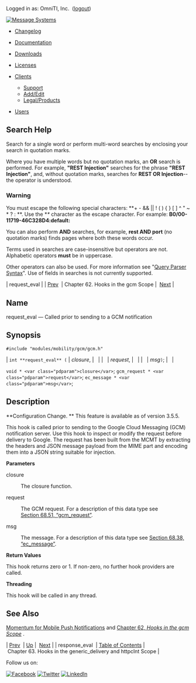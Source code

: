 Logged in as: OmniTI, Inc.  ([logout](https://support.messagesystems.com/logout.php))

[![Message Systems](https://support.messagesystems.com/images/ms-white205.png)](https://support.messagesystems.com/start.php) 

*   [Changelog](https://support.messagesystems.com/start.php?show=changelog)
*   [Documentation](https://support.messagesystems.com/docs/)
*   [Downloads](https://support.messagesystems.com/start.php)

*   [Licenses](https://support.messagesystems.com/license_summary.php)
*   <a href="">Clients</a>
    *   [Support](https://support.messagesystems.com/cs.php)
    *   [Add/Edit](https://support.messagesystems.com/edit_client.php)
    *   [Legal/Products](https://support.messagesystems.com/edit_products.php)
*   [Users](https://support.messagesystems.com/edit_customer.php)

## Search Help

Search for a single word or perform multi-word searches by enclosing your search in quotation marks.

Where you have multiple words but no quotation marks, an **OR** search is performed. For example, **"REST Injection"** searches for the phrase **"REST Injection"**, and, without quotation marks, searches for **REST OR Injection**--the operator is understood.

### Warning

You must escape the following special characters: **+ - && || ! ( ) { } [ ] ^ " ~ * ? : \**. Use the **\** character as the escape character. For example: **B0/00-11719-46C328D4\:default\:**

You can also perform **AND** searches, for example, **rest AND port** (no quotation marks) finds pages where both these words occur.

Terms used in searches are case-insensitive but operators are not. Alphabetic operators **must** be in uppercase.

Other operators can also be used. For more information see "[Query Parser Syntax](https://lucene.apache.org/core/old_versioned_docs/versions/3_0_0/queryparsersyntax.html)". Use of fields in searches is not currently supported.

| request_eval |
| [Prev](hooks.gcm.response_eval.php)  | Chapter 62. Hooks in the gcm Scope |  [Next](hooks.generic_delivery.php) |

<a name="hooks.gcm.request_eval"></a>
## Name

request_eval — Called prior to sending to a GCM notification

## Synopsis

`#include "modules/mobility/gcm/gcm.h"`

| `int **request_eval** (` | <var class="pdparam">closure</var>, |   |
|   | <var class="pdparam">request</var>, |   |
|   | <var class="pdparam">msg</var>`)`; |   |

`void * <var class="pdparam">closure</var>`;
`gcm_request * <var class="pdparam">request</var>`;
`ec_message * <var class="pdparam">msg</var>`;<a name="idp12351568"></a>
## Description

**Configuration Change. ** This feature is available as of version 3.5.5.

This hook is called prior to sending to the Google Cloud Messaging (GCM) notification server. Use this hook to inspect or modify the request before delivery to Google. The request has been built from the MCMT by extracting the headers and JSON message payload from the MIME part and encoding them into a JSON string suitable for injection.

**Parameters**

<dl class="variablelist">

<dt>closure</dt>

<dd>

The closure function.

</dd>

<dt>request</dt>

<dd>

The GCM request. For a description of this data type see [Section 68.51, “gcm_request”](structs.gcm_request.php "68.51. gcm_request").

</dd>

<dt>msg</dt>

<dd>

The message. For a description of this data type see [Section 68.38, “ec_message”](structs.ec_message.php "68.38. ec_message").

</dd>

</dl>

**Return Values**

This hook returns zero or 1\. If non-zero, no further hook providers are called.

**Threading**

This hook will be called in any thread.

<a name="idp12364432"></a>
## See Also

[Momentum for Mobile Push Notifications](https://support.messagesystems.com/docs/web-push/) and [Chapter 62, *Hooks in the gcm Scope*](hooks.gcm.php "Chapter 62. Hooks in the gcm Scope") .

| [Prev](hooks.gcm.response_eval.php)  | [Up](hooks.gcm.php) |  [Next](hooks.generic_delivery.php) |
| response_eval  | [Table of Contents](index.php) |  Chapter 63. Hooks in the generic_delivery and httpclnt Scope |

Follow us on:

[![Facebook](https://support.messagesystems.com/images/icon-facebook.png)](http://www.facebook.com/messagesystems) [![Twitter](https://support.messagesystems.com/images/icon-twitter.png)](http://twitter.com/#!/MessageSystems) [![LinkedIn](https://support.messagesystems.com/images/icon-linkedin.png)](http://www.linkedin.com/company/message-systems)